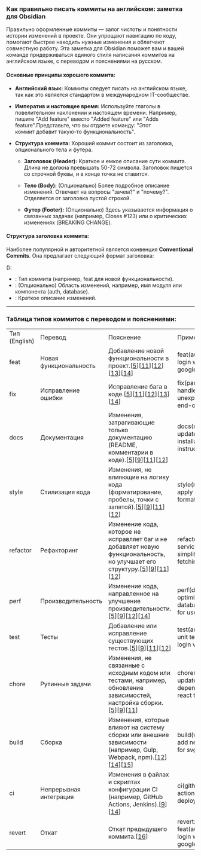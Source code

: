 
### Как правильно писать коммиты на английском: заметка для Obsidian

Правильно оформленные коммиты — залог чистоты и понятности истории изменений в проекте. Они упрощают навигацию по коду, помогают быстрее находить нужные изменения и облегчают совместную работу. Эта заметка для Obsidian поможет вам и вашей команде придерживаться единого стиля написания коммитов на английском языке, с переводом и пояснениями на русском.

#### Основные принципы хорошего коммита:

- **Английский язык:** Коммиты следует писать на английском языке, так как это является стандартом в международном IT-сообществе.
    
- **Императив и настоящее время:** Используйте глаголы в повелительном наклонении и настоящем времени. Например, пишите "Add feature" вместо "Added feature" или "Adds feature".Представьте, что вы отдаете команду: "Этот коммит добавит такую-то функциональность".
    
- **Структура коммита:** Хороший коммит состоит из заголовка, опционального тела и футера.
    
    - **Заголовок (Header):** Краткое и емкое описание сути коммита. Длина не должна превышать 50-72 символа. Заголовок пишется со строчной буквы, и в конце точка не ставится.
        
    - **Тело (Body):** (Опционально) Более подробное описание изменений. Отвечает на вопросы "зачем?" и "почему?". Отделяется от заголовка пустой строкой.
        
    - **Футер (Footer):** (Опционально) Здесь указывается информация о связанных задачах (например, Closes #123) или о критических изменениях (BREAKING CHANGE).
        

#### Структура заголовка коммита:

Наиболее популярной и авторитетной является конвенция **Conventional Commits**. Она предлагает следующий формат заголовка:

<type>(<scope>): <description>

- <type>: Тип коммита (например, feat для новой функциональности).    
- <scope>: (Опционально) Область изменений, например, имя модуля или компонента (auth, database).
- <description>: Краткое описание изменений.
---

### Таблица типов коммитов с переводом и пояснениями:

|   |   |   |   |
|---|---|---|---|
|Тип (English)|Перевод|Пояснение|Пример|
|feat|Новая функциональность|Добавление новой функциональности в проект.[[5](https://www.google.com/url?sa=E&q=https%3A%2F%2Fvertexaisearch.cloud.google.com%2Fgrounding-api-redirect%2FAUZIYQFeRrog9vYzWues2pN_ENZBj8P9IiG4BbB-thbsfHUniYbwjR8tyuYqlWynPMP_NaZ-dDkUOxhAJ_F16bLaoK3gNfWVB6YsNPrxX_jtTPwVTCMoCjJAz81u0a0KGyrdwe_zly88kJMM_PcYJWqPh6erP93VkS2kNg%3D%3D)][[11](https://www.google.com/url?sa=E&q=https%3A%2F%2Fvertexaisearch.cloud.google.com%2Fgrounding-api-redirect%2FAUZIYQFe_E7xiWE3h579v7bfdLqY2X43hFKADhT76Fv4_1wdk23ZbpFo8An2nsPtoumsgO84Y7JI0SLgCUG1_Lnqr36dbWjlX6sdcz8ilCo8tvmb1kE_wTeDC5IAEFm3WODtRUrSD2pRoaVj-DEn_COfBDHxv7GxSEAf49gvFR1GEJu5oH0UqGo%3D)][[12](https://www.google.com/url?sa=E&q=https%3A%2F%2Fvertexaisearch.cloud.google.com%2Fgrounding-api-redirect%2FAUZIYQHlPO8AyJ7EpKTNIpjaPii4XUIAibntPv18IXNropVuhy9qJLEwU0fhXIN1v2qzM41FIG6n_rGirHfDO4Af1fgDrHhXi-kr1dDxcUmWu-_1HhSLjbMjEE6K8Ziq3N_GznOktgNRXv0XnPcHuEgfLmd0A_gU46MNt6oueoVfKUUQ7rIK--Gp37E44TSk63DiEvc-ZyVAFLxsseEg4w%3D%3D)][[13](https://www.google.com/url?sa=E&q=https%3A%2F%2Fvertexaisearch.cloud.google.com%2Fgrounding-api-redirect%2FAUZIYQHLhnV1yzu5KYqYhiib7HkQ0_Ts1muMfPHSMDjAmIZjkoBAxIgHXhWrWDYb9MPLagMNc3HJgXKCH3AmBRr4FXqnAL8138sIToYW1NO0CMfS3Tom_9QiEmiBz-riVUgQjnBuceQCtmb26Asqrv7MGXzE)][[14](https://www.google.com/url?sa=E&q=https%3A%2F%2Fvertexaisearch.cloud.google.com%2Fgrounding-api-redirect%2FAUZIYQFLTsnNoBs7AbG8kYd-DgHiENiqD8sWfto3YonLoVHrmHajpm8PIPQDvzEAx2LzJQWrmSbZoGjSqqvt2_909nn2HU1_QqT-6o4QjQ3y2P-HxsWAT9lFY3CWvwjm9wYpyHIv93MAL9la5w1aS63VfbJ8V9YTEodYO7hMQZnBOen4jY-3BfXmiKyYLU670M7l8cj7oRW1pvXl80p6nY4Gs6YOrYU0dW9Jp_A%3D)]|feat(auth): add login with google|
|fix|Исправление ошибки|Исправление бага в коде.[[5](https://www.google.com/url?sa=E&q=https%3A%2F%2Fvertexaisearch.cloud.google.com%2Fgrounding-api-redirect%2FAUZIYQFeRrog9vYzWues2pN_ENZBj8P9IiG4BbB-thbsfHUniYbwjR8tyuYqlWynPMP_NaZ-dDkUOxhAJ_F16bLaoK3gNfWVB6YsNPrxX_jtTPwVTCMoCjJAz81u0a0KGyrdwe_zly88kJMM_PcYJWqPh6erP93VkS2kNg%3D%3D)][[11](https://www.google.com/url?sa=E&q=https%3A%2F%2Fvertexaisearch.cloud.google.com%2Fgrounding-api-redirect%2FAUZIYQFe_E7xiWE3h579v7bfdLqY2X43hFKADhT76Fv4_1wdk23ZbpFo8An2nsPtoumsgO84Y7JI0SLgCUG1_Lnqr36dbWjlX6sdcz8ilCo8tvmb1kE_wTeDC5IAEFm3WODtRUrSD2pRoaVj-DEn_COfBDHxv7GxSEAf49gvFR1GEJu5oH0UqGo%3D)][[12](https://www.google.com/url?sa=E&q=https%3A%2F%2Fvertexaisearch.cloud.google.com%2Fgrounding-api-redirect%2FAUZIYQHlPO8AyJ7EpKTNIpjaPii4XUIAibntPv18IXNropVuhy9qJLEwU0fhXIN1v2qzM41FIG6n_rGirHfDO4Af1fgDrHhXi-kr1dDxcUmWu-_1HhSLjbMjEE6K8Ziq3N_GznOktgNRXv0XnPcHuEgfLmd0A_gU46MNt6oueoVfKUUQ7rIK--Gp37E44TSk63DiEvc-ZyVAFLxsseEg4w%3D%3D)][[13](https://www.google.com/url?sa=E&q=https%3A%2F%2Fvertexaisearch.cloud.google.com%2Fgrounding-api-redirect%2FAUZIYQHLhnV1yzu5KYqYhiib7HkQ0_Ts1muMfPHSMDjAmIZjkoBAxIgHXhWrWDYb9MPLagMNc3HJgXKCH3AmBRr4FXqnAL8138sIToYW1NO0CMfS3Tom_9QiEmiBz-riVUgQjnBuceQCtmb26Asqrv7MGXzE)][[14](https://www.google.com/url?sa=E&q=https%3A%2F%2Fvertexaisearch.cloud.google.com%2Fgrounding-api-redirect%2FAUZIYQFLTsnNoBs7AbG8kYd-DgHiENiqD8sWfto3YonLoVHrmHajpm8PIPQDvzEAx2LzJQWrmSbZoGjSqqvt2_909nn2HU1_QqT-6o4QjQ3y2P-HxsWAT9lFY3CWvwjm9wYpyHIv93MAL9la5w1aS63VfbJ8V9YTEodYO7hMQZnBOen4jY-3BfXmiKyYLU670M7l8cj7oRW1pvXl80p6nY4Gs6YOrYU0dW9Jp_A%3D)]|fix(parser): handle unexpected end-of-file|
|docs|Документация|Изменения, затрагивающие только документацию (README, комментарии в коде).[[5](https://www.google.com/url?sa=E&q=https%3A%2F%2Fvertexaisearch.cloud.google.com%2Fgrounding-api-redirect%2FAUZIYQFeRrog9vYzWues2pN_ENZBj8P9IiG4BbB-thbsfHUniYbwjR8tyuYqlWynPMP_NaZ-dDkUOxhAJ_F16bLaoK3gNfWVB6YsNPrxX_jtTPwVTCMoCjJAz81u0a0KGyrdwe_zly88kJMM_PcYJWqPh6erP93VkS2kNg%3D%3D)][[9](https://www.google.com/url?sa=E&q=https%3A%2F%2Fvertexaisearch.cloud.google.com%2Fgrounding-api-redirect%2FAUZIYQEllGntggzL8ZAGsAgXYFTwekChWWrFBv17YdiDZ8TTalj2-R_8cX_JtblTJaaJayNIHGtVVDYIDIPUAz8JyWiwXXDZUL7RvJZGBeGufTDFquS2pmTXtxjVMQJOkZVkiZJy1GvX4-AWRqrClF2RTr97ls_qzlw7XmNpRmAnUgvoABQXn-u2W0heWk1k73FtFU1t_MRcJy4sQFKiMfg5s8uftJHfOED7aE0B7ley5Sq-Klvs)][[11](https://www.google.com/url?sa=E&q=https%3A%2F%2Fvertexaisearch.cloud.google.com%2Fgrounding-api-redirect%2FAUZIYQFe_E7xiWE3h579v7bfdLqY2X43hFKADhT76Fv4_1wdk23ZbpFo8An2nsPtoumsgO84Y7JI0SLgCUG1_Lnqr36dbWjlX6sdcz8ilCo8tvmb1kE_wTeDC5IAEFm3WODtRUrSD2pRoaVj-DEn_COfBDHxv7GxSEAf49gvFR1GEJu5oH0UqGo%3D)][[12](https://www.google.com/url?sa=E&q=https%3A%2F%2Fvertexaisearch.cloud.google.com%2Fgrounding-api-redirect%2FAUZIYQHlPO8AyJ7EpKTNIpjaPii4XUIAibntPv18IXNropVuhy9qJLEwU0fhXIN1v2qzM41FIG6n_rGirHfDO4Af1fgDrHhXi-kr1dDxcUmWu-_1HhSLjbMjEE6K8Ziq3N_GznOktgNRXv0XnPcHuEgfLmd0A_gU46MNt6oueoVfKUUQ7rIK--Gp37E44TSk63DiEvc-ZyVAFLxsseEg4w%3D%3D)]|docs(readme): update installation instructions|
|style|Стилизация кода|Изменения, не влияющие на логику кода (форматирование, пробелы, точки с запятой).[[5](https://www.google.com/url?sa=E&q=https%3A%2F%2Fvertexaisearch.cloud.google.com%2Fgrounding-api-redirect%2FAUZIYQFeRrog9vYzWues2pN_ENZBj8P9IiG4BbB-thbsfHUniYbwjR8tyuYqlWynPMP_NaZ-dDkUOxhAJ_F16bLaoK3gNfWVB6YsNPrxX_jtTPwVTCMoCjJAz81u0a0KGyrdwe_zly88kJMM_PcYJWqPh6erP93VkS2kNg%3D%3D)][[9](https://www.google.com/url?sa=E&q=https%3A%2F%2Fvertexaisearch.cloud.google.com%2Fgrounding-api-redirect%2FAUZIYQEllGntggzL8ZAGsAgXYFTwekChWWrFBv17YdiDZ8TTalj2-R_8cX_JtblTJaaJayNIHGtVVDYIDIPUAz8JyWiwXXDZUL7RvJZGBeGufTDFquS2pmTXtxjVMQJOkZVkiZJy1GvX4-AWRqrClF2RTr97ls_qzlw7XmNpRmAnUgvoABQXn-u2W0heWk1k73FtFU1t_MRcJy4sQFKiMfg5s8uftJHfOED7aE0B7ley5Sq-Klvs)][[11](https://www.google.com/url?sa=E&q=https%3A%2F%2Fvertexaisearch.cloud.google.com%2Fgrounding-api-redirect%2FAUZIYQFe_E7xiWE3h579v7bfdLqY2X43hFKADhT76Fv4_1wdk23ZbpFo8An2nsPtoumsgO84Y7JI0SLgCUG1_Lnqr36dbWjlX6sdcz8ilCo8tvmb1kE_wTeDC5IAEFm3WODtRUrSD2pRoaVj-DEn_COfBDHxv7GxSEAf49gvFR1GEJu5oH0UqGo%3D)][[12](https://www.google.com/url?sa=E&q=https%3A%2F%2Fvertexaisearch.cloud.google.com%2Fgrounding-api-redirect%2FAUZIYQHlPO8AyJ7EpKTNIpjaPii4XUIAibntPv18IXNropVuhy9qJLEwU0fhXIN1v2qzM41FIG6n_rGirHfDO4Af1fgDrHhXi-kr1dDxcUmWu-_1HhSLjbMjEE6K8Ziq3N_GznOktgNRXv0XnPcHuEgfLmd0A_gU46MNt6oueoVfKUUQ7rIK--Gp37E44TSk63DiEvc-ZyVAFLxsseEg4w%3D%3D)]|style(main.js): apply prettier formatting|
|refactor|Рефакторинг|Изменение кода, которое не исправляет баг и не добавляет новую функциональность, но улучшает его структуру.[[5](https://www.google.com/url?sa=E&q=https%3A%2F%2Fvertexaisearch.cloud.google.com%2Fgrounding-api-redirect%2FAUZIYQFeRrog9vYzWues2pN_ENZBj8P9IiG4BbB-thbsfHUniYbwjR8tyuYqlWynPMP_NaZ-dDkUOxhAJ_F16bLaoK3gNfWVB6YsNPrxX_jtTPwVTCMoCjJAz81u0a0KGyrdwe_zly88kJMM_PcYJWqPh6erP93VkS2kNg%3D%3D)][[9](https://www.google.com/url?sa=E&q=https%3A%2F%2Fvertexaisearch.cloud.google.com%2Fgrounding-api-redirect%2FAUZIYQEllGntggzL8ZAGsAgXYFTwekChWWrFBv17YdiDZ8TTalj2-R_8cX_JtblTJaaJayNIHGtVVDYIDIPUAz8JyWiwXXDZUL7RvJZGBeGufTDFquS2pmTXtxjVMQJOkZVkiZJy1GvX4-AWRqrClF2RTr97ls_qzlw7XmNpRmAnUgvoABQXn-u2W0heWk1k73FtFU1t_MRcJy4sQFKiMfg5s8uftJHfOED7aE0B7ley5Sq-Klvs)][[11](https://www.google.com/url?sa=E&q=https%3A%2F%2Fvertexaisearch.cloud.google.com%2Fgrounding-api-redirect%2FAUZIYQFe_E7xiWE3h579v7bfdLqY2X43hFKADhT76Fv4_1wdk23ZbpFo8An2nsPtoumsgO84Y7JI0SLgCUG1_Lnqr36dbWjlX6sdcz8ilCo8tvmb1kE_wTeDC5IAEFm3WODtRUrSD2pRoaVj-DEn_COfBDHxv7GxSEAf49gvFR1GEJu5oH0UqGo%3D)][[12](https://www.google.com/url?sa=E&q=https%3A%2F%2Fvertexaisearch.cloud.google.com%2Fgrounding-api-redirect%2FAUZIYQHlPO8AyJ7EpKTNIpjaPii4XUIAibntPv18IXNropVuhy9qJLEwU0fhXIN1v2qzM41FIG6n_rGirHfDO4Af1fgDrHhXi-kr1dDxcUmWu-_1HhSLjbMjEE6K8Ziq3N_GznOktgNRXv0XnPcHuEgfLmd0A_gU46MNt6oueoVfKUUQ7rIK--Gp37E44TSk63DiEvc-ZyVAFLxsseEg4w%3D%3D)]|refactor(user-service): simplify data fetching logic|
|perf|Производительность|Изменение кода, направленное на улучшение производительности.[[5](https://www.google.com/url?sa=E&q=https%3A%2F%2Fvertexaisearch.cloud.google.com%2Fgrounding-api-redirect%2FAUZIYQFeRrog9vYzWues2pN_ENZBj8P9IiG4BbB-thbsfHUniYbwjR8tyuYqlWynPMP_NaZ-dDkUOxhAJ_F16bLaoK3gNfWVB6YsNPrxX_jtTPwVTCMoCjJAz81u0a0KGyrdwe_zly88kJMM_PcYJWqPh6erP93VkS2kNg%3D%3D)][[9](https://www.google.com/url?sa=E&q=https%3A%2F%2Fvertexaisearch.cloud.google.com%2Fgrounding-api-redirect%2FAUZIYQEllGntggzL8ZAGsAgXYFTwekChWWrFBv17YdiDZ8TTalj2-R_8cX_JtblTJaaJayNIHGtVVDYIDIPUAz8JyWiwXXDZUL7RvJZGBeGufTDFquS2pmTXtxjVMQJOkZVkiZJy1GvX4-AWRqrClF2RTr97ls_qzlw7XmNpRmAnUgvoABQXn-u2W0heWk1k73FtFU1t_MRcJy4sQFKiMfg5s8uftJHfOED7aE0B7ley5Sq-Klvs)][[12](https://www.google.com/url?sa=E&q=https%3A%2F%2Fvertexaisearch.cloud.google.com%2Fgrounding-api-redirect%2FAUZIYQHlPO8AyJ7EpKTNIpjaPii4XUIAibntPv18IXNropVuhy9qJLEwU0fhXIN1v2qzM41FIG6n_rGirHfDO4Af1fgDrHhXi-kr1dDxcUmWu-_1HhSLjbMjEE6K8Ziq3N_GznOktgNRXv0XnPcHuEgfLmd0A_gU46MNt6oueoVfKUUQ7rIK--Gp37E44TSk63DiEvc-ZyVAFLxsseEg4w%3D%3D)][[14](https://www.google.com/url?sa=E&q=https%3A%2F%2Fvertexaisearch.cloud.google.com%2Fgrounding-api-redirect%2FAUZIYQFLTsnNoBs7AbG8kYd-DgHiENiqD8sWfto3YonLoVHrmHajpm8PIPQDvzEAx2LzJQWrmSbZoGjSqqvt2_909nn2HU1_QqT-6o4QjQ3y2P-HxsWAT9lFY3CWvwjm9wYpyHIv93MAL9la5w1aS63VfbJ8V9YTEodYO7hMQZnBOen4jY-3BfXmiKyYLU670M7l8cj7oRW1pvXl80p6nY4Gs6YOrYU0dW9Jp_A%3D)]|perf(db): optimize database query for user list|
|test|Тесты|Добавление или исправление существующих тестов.[[5](https://www.google.com/url?sa=E&q=https%3A%2F%2Fvertexaisearch.cloud.google.com%2Fgrounding-api-redirect%2FAUZIYQFeRrog9vYzWues2pN_ENZBj8P9IiG4BbB-thbsfHUniYbwjR8tyuYqlWynPMP_NaZ-dDkUOxhAJ_F16bLaoK3gNfWVB6YsNPrxX_jtTPwVTCMoCjJAz81u0a0KGyrdwe_zly88kJMM_PcYJWqPh6erP93VkS2kNg%3D%3D)][[9](https://www.google.com/url?sa=E&q=https%3A%2F%2Fvertexaisearch.cloud.google.com%2Fgrounding-api-redirect%2FAUZIYQEllGntggzL8ZAGsAgXYFTwekChWWrFBv17YdiDZ8TTalj2-R_8cX_JtblTJaaJayNIHGtVVDYIDIPUAz8JyWiwXXDZUL7RvJZGBeGufTDFquS2pmTXtxjVMQJOkZVkiZJy1GvX4-AWRqrClF2RTr97ls_qzlw7XmNpRmAnUgvoABQXn-u2W0heWk1k73FtFU1t_MRcJy4sQFKiMfg5s8uftJHfOED7aE0B7ley5Sq-Klvs)][[11](https://www.google.com/url?sa=E&q=https%3A%2F%2Fvertexaisearch.cloud.google.com%2Fgrounding-api-redirect%2FAUZIYQFe_E7xiWE3h579v7bfdLqY2X43hFKADhT76Fv4_1wdk23ZbpFo8An2nsPtoumsgO84Y7JI0SLgCUG1_Lnqr36dbWjlX6sdcz8ilCo8tvmb1kE_wTeDC5IAEFm3WODtRUrSD2pRoaVj-DEn_COfBDHxv7GxSEAf49gvFR1GEJu5oH0UqGo%3D)][[12](https://www.google.com/url?sa=E&q=https%3A%2F%2Fvertexaisearch.cloud.google.com%2Fgrounding-api-redirect%2FAUZIYQHlPO8AyJ7EpKTNIpjaPii4XUIAibntPv18IXNropVuhy9qJLEwU0fhXIN1v2qzM41FIG6n_rGirHfDO4Af1fgDrHhXi-kr1dDxcUmWu-_1HhSLjbMjEE6K8Ziq3N_GznOktgNRXv0XnPcHuEgfLmd0A_gU46MNt6oueoVfKUUQ7rIK--Gp37E44TSk63DiEvc-ZyVAFLxsseEg4w%3D%3D)]|test(auth): add unit tests for login validation|
|chore|Рутинные задачи|Изменения, не связанные с исходным кодом или тестами, например, обновление зависимостей, настройка сборки.[[5](https://www.google.com/url?sa=E&q=https%3A%2F%2Fvertexaisearch.cloud.google.com%2Fgrounding-api-redirect%2FAUZIYQFeRrog9vYzWues2pN_ENZBj8P9IiG4BbB-thbsfHUniYbwjR8tyuYqlWynPMP_NaZ-dDkUOxhAJ_F16bLaoK3gNfWVB6YsNPrxX_jtTPwVTCMoCjJAz81u0a0KGyrdwe_zly88kJMM_PcYJWqPh6erP93VkS2kNg%3D%3D)][[9](https://www.google.com/url?sa=E&q=https%3A%2F%2Fvertexaisearch.cloud.google.com%2Fgrounding-api-redirect%2FAUZIYQEllGntggzL8ZAGsAgXYFTwekChWWrFBv17YdiDZ8TTalj2-R_8cX_JtblTJaaJayNIHGtVVDYIDIPUAz8JyWiwXXDZUL7RvJZGBeGufTDFquS2pmTXtxjVMQJOkZVkiZJy1GvX4-AWRqrClF2RTr97ls_qzlw7XmNpRmAnUgvoABQXn-u2W0heWk1k73FtFU1t_MRcJy4sQFKiMfg5s8uftJHfOED7aE0B7ley5Sq-Klvs)][[11](https://www.google.com/url?sa=E&q=https%3A%2F%2Fvertexaisearch.cloud.google.com%2Fgrounding-api-redirect%2FAUZIYQFe_E7xiWE3h579v7bfdLqY2X43hFKADhT76Fv4_1wdk23ZbpFo8An2nsPtoumsgO84Y7JI0SLgCUG1_Lnqr36dbWjlX6sdcz8ilCo8tvmb1kE_wTeDC5IAEFm3WODtRUrSD2pRoaVj-DEn_COfBDHxv7GxSEAf49gvFR1GEJu5oH0UqGo%3D)]|chore(deps): update dependency react to v18|
|build|Сборка|Изменения, которые влияют на систему сборки или внешние зависимости (например, Gulp, Webpack, npm).[[12](https://www.google.com/url?sa=E&q=https%3A%2F%2Fvertexaisearch.cloud.google.com%2Fgrounding-api-redirect%2FAUZIYQHlPO8AyJ7EpKTNIpjaPii4XUIAibntPv18IXNropVuhy9qJLEwU0fhXIN1v2qzM41FIG6n_rGirHfDO4Af1fgDrHhXi-kr1dDxcUmWu-_1HhSLjbMjEE6K8Ziq3N_GznOktgNRXv0XnPcHuEgfLmd0A_gU46MNt6oueoVfKUUQ7rIK--Gp37E44TSk63DiEvc-ZyVAFLxsseEg4w%3D%3D)][[14](https://www.google.com/url?sa=E&q=https%3A%2F%2Fvertexaisearch.cloud.google.com%2Fgrounding-api-redirect%2FAUZIYQFLTsnNoBs7AbG8kYd-DgHiENiqD8sWfto3YonLoVHrmHajpm8PIPQDvzEAx2LzJQWrmSbZoGjSqqvt2_909nn2HU1_QqT-6o4QjQ3y2P-HxsWAT9lFY3CWvwjm9wYpyHIv93MAL9la5w1aS63VfbJ8V9YTEodYO7hMQZnBOen4jY-3BfXmiKyYLU670M7l8cj7oRW1pvXl80p6nY4Gs6YOrYU0dW9Jp_A%3D)][[15](https://www.google.com/url?sa=E&q=https%3A%2F%2Fvertexaisearch.cloud.google.com%2Fgrounding-api-redirect%2FAUZIYQFAY-RP8OWsteVK4Nra3x543SUIilheLQFf9OUuKrihAbzdiB5Y458lnb9IHR2gMDk6iSFdM-HkEvCehBzgJTYP4Nw_8YgXslED2V0jPDBTlCl7roXbCF6ihU1_IAG825tutatu1DlS1PHaolXoM9Z16AYC9azNWfkO)]|build(webpack): add new loader for svg files|
|ci|Непрерывная интеграция|Изменения в файлах и скриптах конфигурации CI (например, GitHub Actions, Jenkins).[[9](https://www.google.com/url?sa=E&q=https%3A%2F%2Fvertexaisearch.cloud.google.com%2Fgrounding-api-redirect%2FAUZIYQEllGntggzL8ZAGsAgXYFTwekChWWrFBv17YdiDZ8TTalj2-R_8cX_JtblTJaaJayNIHGtVVDYIDIPUAz8JyWiwXXDZUL7RvJZGBeGufTDFquS2pmTXtxjVMQJOkZVkiZJy1GvX4-AWRqrClF2RTr97ls_qzlw7XmNpRmAnUgvoABQXn-u2W0heWk1k73FtFU1t_MRcJy4sQFKiMfg5s8uftJHfOED7aE0B7ley5Sq-Klvs)][[14](https://www.google.com/url?sa=E&q=https%3A%2F%2Fvertexaisearch.cloud.google.com%2Fgrounding-api-redirect%2FAUZIYQFLTsnNoBs7AbG8kYd-DgHiENiqD8sWfto3YonLoVHrmHajpm8PIPQDvzEAx2LzJQWrmSbZoGjSqqvt2_909nn2HU1_QqT-6o4QjQ3y2P-HxsWAT9lFY3CWvwjm9wYpyHIv93MAL9la5w1aS63VfbJ8V9YTEodYO7hMQZnBOen4jY-3BfXmiKyYLU670M7l8cj7oRW1pvXl80p6nY4Gs6YOrYU0dW9Jp_A%3D)]|ci(github-actions): fix deploy script|
|revert|Откат|Откат предыдущего коммита.[[16](https://www.google.com/url?sa=E&q=https%3A%2F%2Fvertexaisearch.cloud.google.com%2Fgrounding-api-redirect%2FAUZIYQHR0XImXvYyoD0bBzEq-hNGEO5eqJc2EBDV9ctvYDzpFTUnChzrUI1VwGpYyRDRlaFudJAkYPvBasVbnI7kCAes6BC7e5f8Awr8jas4eXV036EU39GAjS6QiQrpH-iB9ftxaW-QOD-PXtk3eyi9uKWKOSLijxxDQBeJcFH0sFKrrBuToFVNpz2ALNS3G_x-npBttg%3D%3D)]|revert: feat(auth): add login with google|